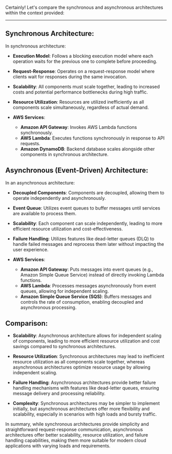 Certainly! Let's compare the synchronous and asynchronous architectures within the context provided:

---

## Synchronous Architecture:

In synchronous architecture:

- **Execution Model**: Follows a blocking execution model where each operation waits for the previous one to complete before proceeding.
  
- **Request-Response**: Operates on a request-response model where clients wait for responses during the same invocation.
  
- **Scalability**: All components must scale together, leading to increased costs and potential performance bottlenecks during high traffic.
  
- **Resource Utilization**: Resources are utilized inefficiently as all components scale simultaneously, regardless of actual demand.
  
- **AWS Services**: 
  - **Amazon API Gateway**: Invokes AWS Lambda functions synchronously.
  - **AWS Lambda**: Executes functions synchronously in response to API requests.
  - **Amazon DynamoDB**: Backend database scales alongside other components in synchronous architecture.

## Asynchronous (Event-Driven) Architecture:

In an asynchronous architecture:

- **Decoupled Components**: Components are decoupled, allowing them to operate independently and asynchronously.
  
- **Event Queue**: Utilizes event queues to buffer messages until services are available to process them.
  
- **Scalability**: Each component can scale independently, leading to more efficient resource utilization and cost-effectiveness.
  
- **Failure Handling**: Utilizes features like dead-letter queues (DLQ) to handle failed messages and reprocess them later without impacting the user experience.
  
- **AWS Services**: 
  - **Amazon API Gateway**: Puts messages into event queues (e.g., Amazon Simple Queue Service) instead of directly invoking Lambda functions.
  - **AWS Lambda**: Processes messages asynchronously from event queues, allowing for independent scaling.
  - **Amazon Simple Queue Service (SQS)**: Buffers messages and controls the rate of consumption, enabling decoupled and asynchronous processing.

## Comparison:

- **Scalability**: Asynchronous architecture allows for independent scaling of components, leading to more efficient resource utilization and cost savings compared to synchronous architectures.
  
- **Resource Utilization**: Synchronous architectures may lead to inefficient resource utilization as all components scale together, whereas asynchronous architectures optimize resource usage by allowing independent scaling.
  
- **Failure Handling**: Asynchronous architectures provide better failure handling mechanisms with features like dead-letter queues, ensuring message delivery and processing reliability.
  
- **Complexity**: Synchronous architectures may be simpler to implement initially, but asynchronous architectures offer more flexibility and scalability, especially in scenarios with high loads and bursty traffic.

In summary, while synchronous architectures provide simplicity and straightforward request-response communication, asynchronous architectures offer better scalability, resource utilization, and failure handling capabilities, making them more suitable for modern cloud applications with varying loads and requirements.
